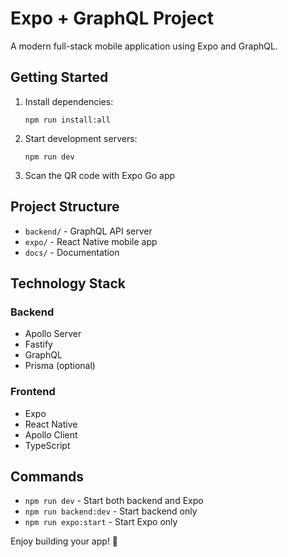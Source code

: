 # Expo + GraphQL Project

A modern full-stack mobile application using Expo and GraphQL.

## Getting Started

1. Install dependencies:
   ```
   npm run install:all
   ```

2. Start development servers:
   ```
   npm run dev
   ```

3. Scan the QR code with Expo Go app

## Project Structure

- `backend/` - GraphQL API server
- `expo/` - React Native mobile app
- `docs/` - Documentation

## Technology Stack

### Backend
- Apollo Server
- Fastify
- GraphQL
- Prisma (optional)

### Frontend
- Expo
- React Native
- Apollo Client
- TypeScript

## Commands

- `npm run dev` - Start both backend and Expo
- `npm run backend:dev` - Start backend only
- `npm run expo:start` - Start Expo only

Enjoy building your app! 🚀
